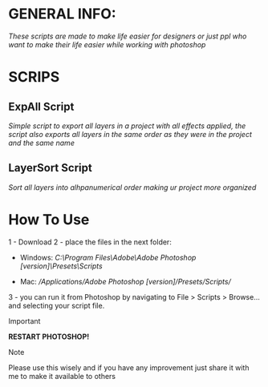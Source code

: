 

# GENERAL INFO:
_These scripts are made to make life easier for designers or
just ppl who want to make their life easier while working with photoshop_


# SCRIPS 


## ExpAll Script

_Simple script to export all layers in a project with all effects applied, the script also exports all layers in the same order as they were in the project and the same name_


## LayerSort Script

_Sort all layers into alhpanumerical order making ur project more organized_


# How To Use

1 - Download 
2 - place the files in the next folder:

 - Windows: _C:\Program Files\Adobe\Adobe Photoshop [version]\Presets\Scripts_

 - Mac: _/Applications/Adobe Photoshop [version]/Presets/Scripts/_

3 - you can run it from Photoshop by navigating to File > Scripts > Browse... and selecting your script file.

> [!IMPORTANT]
**RESTART PHOTOSHOP!**

> [!NOTE]
> Please use this wisely and if you have any improvement just share it with me to make it available to others
